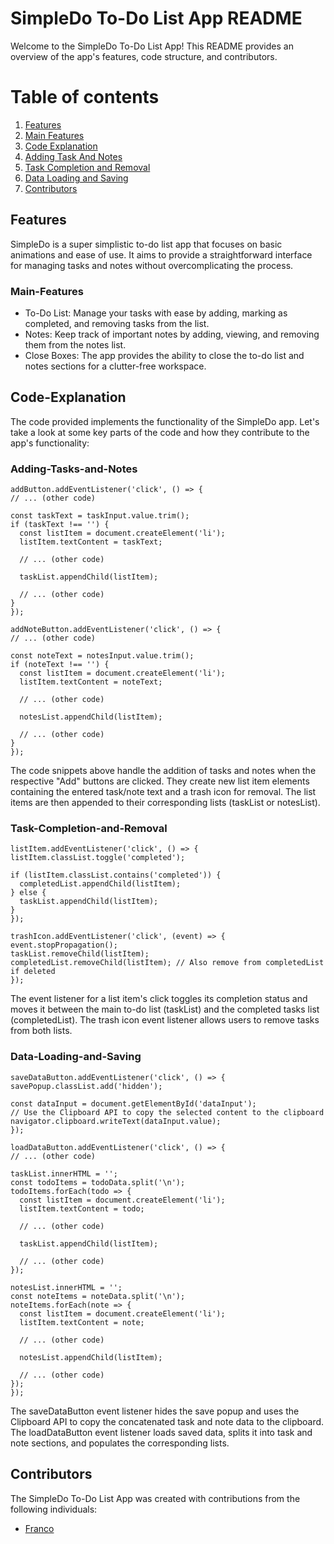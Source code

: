 # SimpleDo To-Do List App README

Welcome to the SimpleDo To-Do List App! This README provides an overview of the app's features, code structure, and contributors.

# Table of contents

1. [Features](#Features)
2. [Main Features](#Main-Features)
3. [Code Explanation](#Code-Explanation)
4. [Adding Task And Notes](#Adding-Tasks-and-Notes)
5. [Task Completion and Removal](#Task-Completion-and-Removal)
6. [Data Loading and Saving](#Data-Loading-and-Saving)
7. [Contributors](#Contributors)

## Features

SimpleDo is a super simplistic to-do list app that focuses on basic animations and ease of use. It aims to provide a straightforward interface for managing tasks and notes without overcomplicating the process.

### Main-Features

- To-Do List: Manage your tasks with ease by adding, marking as completed, and removing tasks from the list.
- Notes: Keep track of important notes by adding, viewing, and removing them from the notes list.
- Close Boxes: The app provides the ability to close the to-do list and notes sections for a clutter-free workspace.

## Code-Explanation

The code provided implements the functionality of the SimpleDo app. Let's take a look at some key parts of the code and how they contribute to the app's functionality:

### Adding-Tasks-and-Notes

  ```shell
addButton.addEventListener('click', () => {
  // ... (other code)

  const taskText = taskInput.value.trim();
  if (taskText !== '') {
    const listItem = document.createElement('li');
    listItem.textContent = taskText;

    // ... (other code)

    taskList.appendChild(listItem);

    // ... (other code)
  }
});

addNoteButton.addEventListener('click', () => {
  // ... (other code)

  const noteText = notesInput.value.trim();
  if (noteText !== '') {
    const listItem = document.createElement('li');
    listItem.textContent = noteText;

    // ... (other code)

    notesList.appendChild(listItem);

    // ... (other code)
  }
});

   ```  

The code snippets above handle the addition of tasks and notes when the respective "Add" buttons are clicked. They create new list item elements containing the entered task/note text and a trash icon for removal. The list items are then appended to their corresponding lists (taskList or notesList).

### Task-Completion-and-Removal

  ```shell
listItem.addEventListener('click', () => {
  listItem.classList.toggle('completed');

  if (listItem.classList.contains('completed')) {
    completedList.appendChild(listItem);
  } else {
    taskList.appendChild(listItem);
  }
});

trashIcon.addEventListener('click', (event) => {
  event.stopPropagation();
  taskList.removeChild(listItem);
  completedList.removeChild(listItem); // Also remove from completedList if deleted
});

   ```  

The event listener for a list item's click toggles its completion status and moves it between the main to-do list (taskList) and the completed tasks list (completedList). The trash icon event listener allows users to remove tasks from both lists.

### Data-Loading-and-Saving

  ```shell
saveDataButton.addEventListener('click', () => {
  savePopup.classList.add('hidden');

  const dataInput = document.getElementById('dataInput');
  // Use the Clipboard API to copy the selected content to the clipboard
  navigator.clipboard.writeText(dataInput.value);
});

loadDataButton.addEventListener('click', () => {
  // ... (other code)

  taskList.innerHTML = '';
  const todoItems = todoData.split('\n');
  todoItems.forEach(todo => {
    const listItem = document.createElement('li');
    listItem.textContent = todo;

    // ... (other code)

    taskList.appendChild(listItem);

    // ... (other code)
  });

  notesList.innerHTML = '';
  const noteItems = noteData.split('\n');
  noteItems.forEach(note => {
    const listItem = document.createElement('li');
    listItem.textContent = note;

    // ... (other code)

    notesList.appendChild(listItem);

    // ... (other code)
  });
});

   ```  

The saveDataButton event listener hides the save popup and uses the Clipboard API to copy the concatenated task and note data to the clipboard. The loadDataButton event listener loads saved data, splits it into task and note sections, and populates the corresponding lists.

## Contributors

The SimpleDo To-Do List App was created with contributions from the following individuals:

- [Franco](https://github.com/Altyd)
